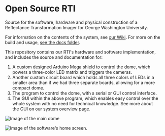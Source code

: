 # Open Source RTI

Source for the software, hardware and physical construction of a Reflectance Transformation Imager for George Washington University.

For information on the contents of the system, see [our Wiki](https://github.com/nichlock/rti/wiki). For more on the build and usage, [see the docs folder](../../tree/master/docs).

This repository contains our RTI's hardware and software implementation, and includes the source and documentation for:
1. A custom designed Arduino Mega shield to control the dome, which powers a three-color LED matrix and triggers the cameras.
2. Another custom circuit board which holds all three colors of LEDs in a smaller area than if we had three separate boards, allowing for a more compact dome.
3. The program to control the dome, with a serial or GUI control interface.
4. The GUI within the above program, which enables easy control over the whole system with no need for technical knowledge. See more about the GUI on our [system overview page](https://github.com/nichlock/rti/wiki/About-the-System#software-and-gui).

![Image of the main dome](../../blob/master/images/dome/fully-wired.jpg)

![Image of the software's home screen.](../../blob/master/docs/start-up-screen.jpg)
